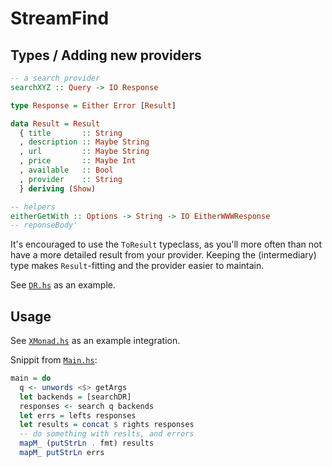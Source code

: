 # StreamFind

## Types / Adding new providers

```haskell
-- a search provider
searchXYZ :: Query -> IO Response

type Response = Either Error [Result]

data Result = Result
  { title       :: String
  , description :: Maybe String
  , url         :: Maybe String
  , price       :: Maybe Int
  , available   :: Bool
  , provider    :: String
  } deriving (Show)

-- helpers
eitherGetWith :: Options -> String -> IO EitherWWWResponse
-- reponseBody'
```

It's encouraged to use the `ToResult` typeclass, as you'll more often than not have a more detailed result from your provider. Keeping the (intermediary) type makes `Result`-fitting and the provider easier to maintain.

See [`DR.hs`](src/StreamFind/DR.hs) as an example.

## Usage

See [`XMonad.hs`](examples/XMonad.hs) as an example integration.

Snippit from [`Main.hs`](app/Main.hs):

```haskell
main = do
  q <- unwords <$> getArgs
  let backends = [searchDR]
  responses <- search q backends
  let errs = lefts responses
  let results = concat $ rights responses
  -- do something with reslts, and errors
  mapM_ (putStrLn . fmt) results
  mapM_ putStrLn errs
```
